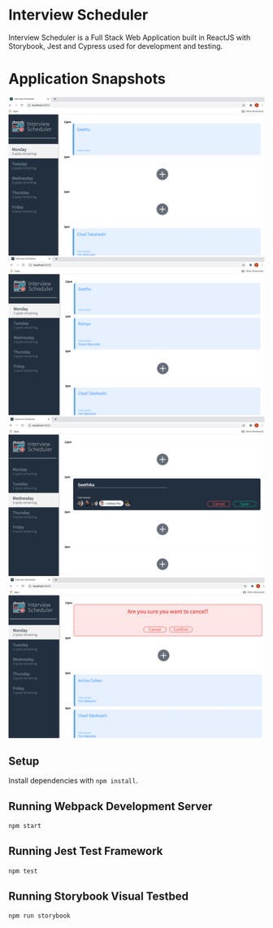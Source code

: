 # Interview Scheduler

Interview Scheduler is a Full Stack Web Application built in ReactJS with Storybook, Jest and Cypress used for development and testing.


# Application Snapshots
!["Initial Page"](https://github.com/Ramya-Geethika/scheduler/blob/master/docs/InitialPage.png?raw=true)
!["Interview Booked and spots updated"](https://github.com/Ramya-Geethika/scheduler/blob/master/docs/Booked_Interview.png?raw=true)
!["Editing the student name or interviewer"](https://github.com/Ramya-Geethika/scheduler/blob/master/docs/EditPage.png?raw=true)
!["Deleting the slot and updating spots accordingly"](https://github.com/Ramya-Geethika/scheduler/blob/master/docs/CancelPage.png?raw=true)



## Setup

Install dependencies with `npm install`.

## Running Webpack Development Server

```sh
npm start
```

## Running Jest Test Framework

```sh
npm test
```

## Running Storybook Visual Testbed

```sh
npm run storybook
```
